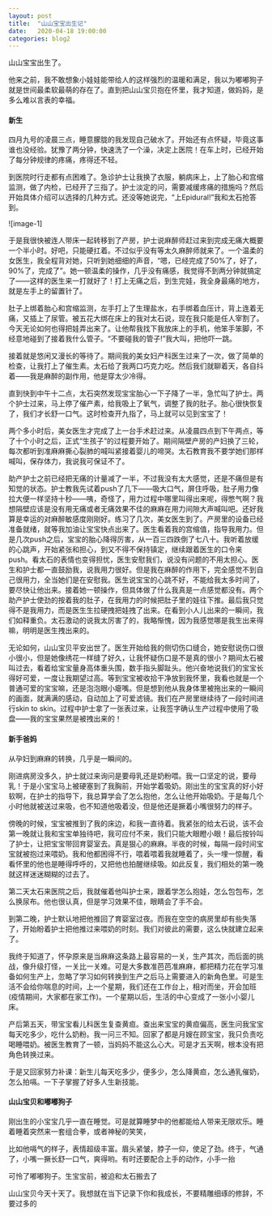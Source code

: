 ```yaml
---
layout: post
title:  "山山宝宝出生记"
date:   2020-04-18 19:00:00
categories: blog2
---
```


山山宝宝出生了。

他来之前，我不敢想象小娃娃能带给人的这样强烈的温暖和满足，我以为嘟嘟狗子就是世间最柔软最萌的存在了。直到把山山宝贝抱在怀里，我才知道，做妈妈，是多么难以言表的幸福。

#### 新生

四月九号的凌晨三点，睡意朦胧的我发现自己破水了。开始还有点怀疑，毕竟这事谁也没经验。犹豫了两分钟，快速洗了一个澡，决定上医院！在车上时，已经开始了每分钟规律的疼痛，疼得还不轻。

到医院时行走都有点困难了。急诊护士让我换了衣服，躺病床上，上了胎心和宫缩监测，做了内检，已经开了三指了。护士淡定的问，需要减缓疼痛的措施吗？然后开始具体介绍可以选择的几种方式。还没等她说完，“上Epidural!”我和太石抢答到。

![image-1]


于是我很快被连人带床一起转移到了产房，护士说麻醉师赶过来到完成无痛大概要一个半小时。好吧，只能硬扛着。不过似乎没有等太久麻醉师就来了。一个温柔的女医生，我全程背对她，只听到她细细的声音，“嗯，已经完成了50%了，好了，90%了，完成了”。她一顿温柔的操作，几乎没有痛感，我觉得不到两分钟就搞定了——这样的医生来一打就好了！打上无痛之后，到生完娃，我全身最痛的地方，就是左手上的留置针了。

肚子上绑着胎心和宫缩监测，左手打上了生理盐水，右手绑着血压计，背上连着无痛，又插上了尿管。被五花大绑在床上的我对太石说，现在我只能是任人宰割了。今天无论如何也得把娃弄出来了。让他帮我找下我放床上的手机，他笨手笨脚，不经意地碰到了接着我什么管子。“不要碰我的管子!”我大叫，把他吓一跳。




接着就是悠闲又漫长的等待了。期间我的美女妇产科医生过来了一次，做了简单的检查，让我打上了催生素。太石给了我两口巧克力吃。然后我们就聊着天，各自抖着——我是麻醉的副作用，他是穿太少冷得。

直到快到中午十二点，太石突然发现宝宝胎心一下子降了一半，急忙叫了护士。两个护士过来，马上停了催产素，给我吸上了氧气，调整了我的肚子。胎心很快恢复了，我们才长舒一口气。这时检查开九指了，马上就可以见到宝宝了！

两个多小时后，美女医生才完成了上一台手术赶过来。从凌晨四点到下午两点，等了十个小时之后，正式“生孩子”的过程要开始了。期间隔壁产房的产妇换了三轮，每次都听到准麻麻撕心裂肺的喊叫紧接着婴儿的啼哭。太石教育我不要学她们那样喊叫，保存体力，我说我可保证不了。

助产护士之前已经把无痛的计量减了一半，不过我没有太大感觉，还是不痛但是有知觉的状态。护士教我先试着push了几下——吸大口气，屏住呼吸，肚子用力像拉大便一样坚持十秒——咦，奇怪了，用力过程中哪里叫得出来呢，得憋气啊？我想隔壁应该是没有用无痛或者无痛效果不佳的麻麻在用力间隙大声喊叫吧。还好我算是幸运的对麻醉敏感度刚刚好。练习了几次，美女医生到了。产房里的设备已经准备就绪，就等我加油让宝宝快点出来了。医生看着我的宫缩值，指导我用力。但是几次push之后，宝宝的胎心降得厉害，从一百三四跌倒了七八十。我听着放缓的心跳声，开始紧张和担心，到又不得不保持镇定，继续跟着医生的口令来push。看太石的表情也变得担忧，医生安慰我们，说没有问题的不用太担心。医生和护士都一直鼓励我，说我用力很好。但是我在麻醉的作用下，完全感觉不到自己很用力，全当她们是在安慰我。医生说宝宝的心跳不好，不能给我太多时间了，要尽快让他出来。接着她一顿操作，但具体做了什么我真是一点感觉都没有。两个助产护士使劲的按着我的肚子，在我用力的时候把肚子里的娃往下推。最后我只觉得不是我用力，而是医生生拉硬拽把娃拽了出来。在看到小人儿出来的一瞬间，我们如释重负。太石激动的说我太厉害了的，我略惭愧，因为我感觉哪是我生出来得嘛，明明是医生拽出来的。

无论如何，山山宝贝平安出世了。医生开始给我的侧切伤口缝合，她安慰说伤口很小很小，但是她像绣花一样缝了好久，让我怀疑伤口是不是真的很小？期间太石被叫过去，看着给宝宝量身高体重头围，数手指头脚趾头。他兴奋地说我们的宝宝长得好可爱，一度让我期望过高。等到宝宝被收拾干净放到我怀里，我看也就是一个普通可爱的宝宝嘛，还是泡泡眼小瘪嘴。但是想到他从我身体里被拖出来的一瞬间的画面，就满满的感动，自动加上了可爱滤镜。我们在产房里继续待了一段时间进行skin to skin。过程中护士拿了一张表过来，让我签字确认生产过程中使用了吸盘——我的宝宝果然是被拽出来的！



#### 新手爸妈

从孕妇到麻麻的转换，几乎是一瞬间的。

刚进病房没多久，护士就过来询问是要母乳还是奶粉喂。我一口坚定的说，要母乳！于是小宝宝马上被硬塞到了我胸前，开始学着吸奶。刚出生的宝宝真的好小好软啊，在护士的指导下，我总算学会了怎么抱他，怎么让他开始吸奶。于是每几个小时他就被送过来吸，也不知道他吸着没，但是他还是撅着小嘴很努力的样子。




傍晚的时候，宝宝被推到了我的床边，和我一直待着。我紧张的给太石说，该不会第一晚就让我和宝宝单独待吧，我可应付不来，我们只能大眼瞪小眼！最后按铃叫了护士，让把宝宝带回育婴室去。真是狠心的麻麻。半夜的时候，每隔一段时间宝宝就被抱过来喂奶。我和他都困得不行，喂着喂着我就睡着了，头一埋一惊醒，看看怀里的他也是睡得呼呼的，又把他也拍醒继续吸。如此反复，我们相处的第一晚就这样迷迷糊糊的过去了。

第二天太石来医院之后，我就催着他叫护士来，跟着学怎么抱娃，怎么包包布，怎么换尿布。他也很认真，但是学习效果不佳，眼睛会了手不会。




到第二晚，护士默认地把他推回了育婴室过夜。而我在空空的病房里却有些失落了，开始盼着护士把他推过来喂奶的时刻。我们对彼此的需要，这么快就建立起来了。

我终于知道了，怀孕原来是当麻麻这条路上最容易的一关，生产其次，而后面的挑战，像升级打怪，一关比一关难。可是大多数准芭芭准麻麻，都把精力花在学习准备如何生产上，忽略了学习如何转换到生产之后马上需要进入的新角色里。可是生活不会给你喘息的时间，上一个星期，我们还在工作台上，相对而坐，开会加班(疫情期间，大家都在家工作)。一个星期以后，生活的中心变成了一张小小婴儿床。

产后第五天，带宝宝看儿科医生复查黄疸。查出来宝宝的黄疸偏高，医生问我宝宝每天吃多少，吃什么奶粉。我一问三不知。回家了都是月嫂在顾宝宝，我只负责吃喝睡喂奶。被医生教育了一顿，当妈妈不能这么心大。可是才五天啊，根本没有把角色转换过来。

于是又回家努力补课：新生儿每天吃多少，便多少，怎么降黄疸，怎么通乳催奶，怎么拍嗝。一下子掌握了好多人生新技能。




#### 山山宝贝和嘟嘟狗子

刚出生的小宝宝几乎一直在睡觉。可是就算睡梦中的他都能给人带来无限欢乐。睡着睡着突然来一套组合拳，或者神秘的笑笑，

比如他嗝气的样子，表情超级丰富。眉头紧皱，脖子一仰，使足了劲。终于，气通了，小嘴一撅长舒一口气，爽得哟。有时还要配合上手的动作，小手一抬



可怜了嘟嘟狗子。生宝宝前，被迫和太石搬去了

山山宝贝今天十天了。我想就在当下记录下你和我成长，不要精雕细琢的修辞，不要过多的
